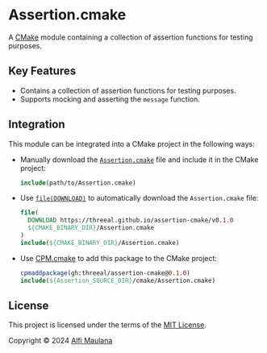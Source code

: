 # Assertion.cmake

A [CMake](https://cmake.org/) module containing a collection of assertion functions for testing purposes.

## Key Features

- Contains a collection of assertion functions for testing purposes.
- Supports mocking and asserting the `message` function.

## Integration

This module can be integrated into a CMake project in the following ways:

- Manually download the [`Assertion.cmake`](./cmake/Assertion.cmake) file and include it in the CMake project:
  ```cmake
  include(path/to/Assertion.cmake)
  ```
- Use [`file(DOWNLOAD)`](https://cmake.org/cmake/help/latest/command/file.html#download) to automatically download the `Assertion.cmake` file:
  ```cmake
  file(
    DOWNLOAD https://threeal.github.io/assertion-cmake/v0.1.0
    ${CMAKE_BINARY_DIR}/Assertion.cmake
  )
  include(${CMAKE_BINARY_DIR}/Assertion.cmake)
  ```
- Use [CPM.cmake](https://github.com/cpm-cmake/CPM.cmake) to add this package to the CMake project:
  ```cmake
  cpmaddpackage(gh:threeal/assertion-cmake@0.1.0)
  include(${Assertion_SOURCE_DIR}/cmake/Assertion.cmake)
  ```

## License

This project is licensed under the terms of the [MIT License](./LICENSE).

Copyright © 2024 [Alfi Maulana](https://github.com/threeal)
